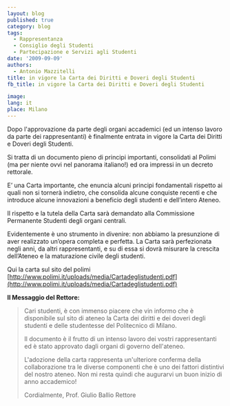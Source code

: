 ```yaml
---
layout: blog
published: true
category: blog
tags:
  - Rappresentanza
  - Consiglio degli Studenti
  - Partecipazione e Servizi agli Studenti
date: '2009-09-09'
authors:
  - Antonio Mazzitelli
title: in vigore la Carta dei Diritti e Doveri degli Studenti
fb_title: in vigore la Carta dei Diritti e Doveri degli Studenti

image: 
lang: it
place: Milano
---
```


Dopo l'approvazione da parte degli organi accademici (ed un intenso lavoro da parte dei rappresentanti) è finalmente entrata in vigore la Carta dei Diritti e Doveri degli Studenti.

Si tratta di un documento pieno di principi importanti, consolidati al Polimi (ma per niente ovvi nel panorama italiano!) ed ora impressi in un decreto rettorale.

E’ una Carta importante, che enuncia alcuni principi fondamentali rispetto ai quali non si tornerà indietro, che consolida alcune conquiste recenti e che introduce alcune innovazioni a beneficio degli studenti e dell’intero Ateneo.

Il rispetto e la tutela della Carta sarà demandato alla Commissione Permanente Studenti degli organi centrali.

Evidentemente è uno strumento in divenire: non abbiamo la presunzione di aver realizzato un’opera completa e perfetta. La Carta sarà perfezionata negli anni, da altri rappresentanti, e su di essa si dovrà misurare la crescita dell’Ateneo e la maturazione civile degli studenti.

Qui la carta sul sito del polimi [http://www.polimi.it/uploads/media/Cartadeglistudenti.pdf](http://www.polimi.it/uploads/media/Cartadeglistudenti.pdf)

**Il Messaggio del Rettore:**

> Cari studenti, è con immenso piacere che vin informo che è disponibile sul sito di ateneo la Carta dei diritti e dei doveri degli studenti e delle studentesse del Politecnico di Milano.
> 
> Il documento è il frutto di un intenso lavoro dei vostri rappresentanti ed è stato approvato dagli organi di governo dell'ateneo.
> 
> L'adozione della carta rappresenta un'ulteriore conferma della collaborazione tra le diverse componenti che è uno dei fattori distintivi del nostro ateneo. Non mi resta quindi che augurarvi un buon inizio di anno accademico!
> 
> Cordialmente, Prof. Giulio Ballio Rettore

